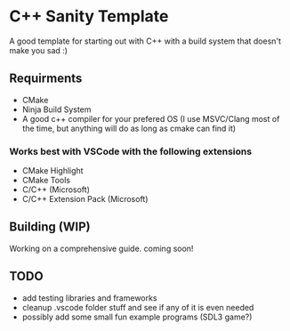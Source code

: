 # C++ Sanity Template

A good template for starting out with C++ with a build system that doesn't make you sad :)

## Requirments
- CMake
- Ninja Build System
- A good c++ compiler for your prefered OS (I use MSVC/Clang most of the time, but anything will do as long as cmake can find it)

### Works best with VSCode with the following extensions
- CMake Highlight
- CMake Tools
- C/C++ (Microsoft)
- C/C++ Extension Pack (Microsoft)


## Building (WIP)

Working on a comprehensive guide. coming soon!

## TODO
- add testing libraries and frameworks
- cleanup .vscode folder stuff and see if any of it is even needed
- possibly add some small fun example programs (SDL3 game?)


